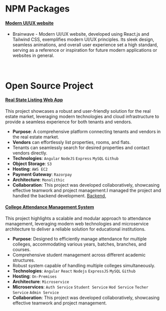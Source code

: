 # NPM Packages

#### [Modern UI/UX website](https://sarim1703.github.io/Brainwave_clone/)

-   Brainwave - Modern UI/UX website, developed using React.js and Tailwind CSS, exemplifies modern UI/UX principles. Its sleek design, seamless animations, and overall user experience set a high standard, serving as a reference or inspiration for future modern applications or websites in general.
<br>

# Open Source Project

#### [Real State Listing Web App](https://github.com/Sarim1703/real-state-listing-website)

This project showcases a robust and user-friendly solution for the real estate market, leveraging modern technologies and cloud infrastructure to provide a seamless experience for both tenants and vendors.
-   **Purpose**: A comprehensive platform connecting tenants and vendors in the real estate market.
-   **Vendors** can effortlessly list properties, rooms, and flats.
-   Tenants can seamlessly search for desired properties and contact vendors directly.
-   **Technologies**: `Angular` `NodeJS` `Express` `MySQL` `Github`
-   **Object Storage**: `S3` 
-   **Hosting**: `AWS EC2`
-   **Payment Gateway**: `Razorpay`
-   **Architecture**: `Monolithic`
-   **Collaboration**: This project was developed collaboratively, showcasing effective teamwork and project management.I managed the project and handled the backend development.
[Backend](https://github.com/Sarim1703/real-state-listing-website), 

#### [College Attendance Management System](https://github.com/deevanshu-k/student_attendance_management_system)

This project highlights a scalable and modular approach to attendance management, leveraging modern web technologies and microservice architecture to deliver a reliable solution for educational institutions.
-   **Purpose**: Designed to efficiently manage attendance for multiple colleges, accommodating various years, batches, branches, and courses.
-   Comprehensive student management across different academic structures.
-   Robust system capable of handling multiple colleges simultaneously.
-   **Technologies**: `Angular` `React` `Nodejs` `ExpressJS` `MySQL` `Github`
-   **Hosting**: `On-Premises`
-   **Architecture**: `Microservice`
-   **Microservices**: `Auth Service` `Student Service` `Hod Service` `Techer Service` `Admin Service`
-   **Collaboration**: This project was developed collaboratively, showcasing effective teamwork and project management.

<br>

